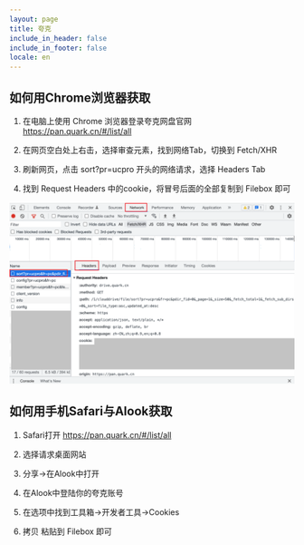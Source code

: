 ```yaml
---
layout: page
title: 夸克
include_in_header: false
include_in_footer: false
locale: en
---
```


## 如何用Chrome浏览器获取

1. 在电脑上使用 Chrome 浏览器登录夸克网盘官网 https://pan.quark.cn/#/list/all

2. 在网页空白处上右击，选择审查元素，找到网络Tab，切换到 Fetch/XHR

3. 刷新网页，点击 sort?pr=ucpro 开头的网络请求，选择 Headers Tab

4. 找到 Request Headers 中的cookie，将冒号后面的全部复制到 Filebox 即可

![](/assets/quark.png)


## 如何用手机Safari与Alook获取

1. Safari打开 https://pan.quark.cn/#/list/all

2. 选择请求桌面网站

3. 分享->在Alook中打开

4. 在Alook中登陆你的夸克账号

5. 在选项中找到工具箱->开发者工具->Cookies

6. 拷贝 粘贴到 Filebox 即可